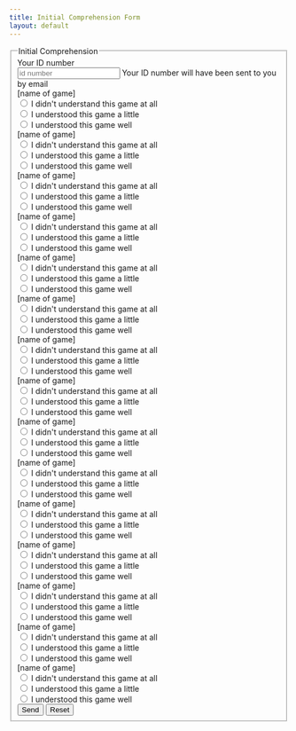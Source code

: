 ```yaml
---
title: Initial Comprehension Form
layout: default
---
```

<form class="form-horizontal">
<fieldset>

<!-- Form Name -->
<legend>Initial Comprehension</legend>

<!-- Text input-->
<div class="form-group">
  <label class="col-md-4 control-label" for="id">Your ID number</label>  
  <div class="col-md-4">
  <input id="id" name="id" type="text" placeholder="id number" class="form-control input-md" required="">
  <span class="help-block">Your ID number will have been sent to you by email</span>  
  </div>
</div>

<!-- Multiple Radios -->
<div class="form-group">
  <label class="col-md-4 control-label" for="name_of_game">[name of game]</label>
  <div class="col-md-4">
  <div class="radio">
    <label for="name_of_game-0">
      <input type="radio" name="name_of_game" id="name_of_game-0" value="not at all">
      I didn't understand this game at all
    </label>
	</div>
  <div class="radio">
    <label for="name_of_game-1">
      <input type="radio" name="name_of_game" id="name_of_game-1" value="a little">
      I understood this game a little
    </label>
	</div>
  <div class="radio">
    <label for="name_of_game-2">
      <input type="radio" name="name_of_game" id="name_of_game-2" value="well">
      I understood this game well
    </label>
	</div>
  </div>
</div>

<!-- Multiple Radios -->
<div class="form-group">
  <label class="col-md-4 control-label" for="name_of_game">[name of game]</label>
  <div class="col-md-4">
  <div class="radio">
    <label for="name_of_game-0">
      <input type="radio" name="name_of_game" id="name_of_game-0" value="not at all">
      I didn't understand this game at all
    </label>
	</div>
  <div class="radio">
    <label for="name_of_game-1">
      <input type="radio" name="name_of_game" id="name_of_game-1" value="a little">
      I understood this game a little
    </label>
	</div>
  <div class="radio">
    <label for="name_of_game-2">
      <input type="radio" name="name_of_game" id="name_of_game-2" value="well">
      I understood this game well
    </label>
	</div>
  </div>
</div>

<!-- Multiple Radios -->
<div class="form-group">
  <label class="col-md-4 control-label" for="name_of_game">[name of game]</label>
  <div class="col-md-4">
  <div class="radio">
    <label for="name_of_game-0">
      <input type="radio" name="name_of_game" id="name_of_game-0" value="not at all">
      I didn't understand this game at all
    </label>
	</div>
  <div class="radio">
    <label for="name_of_game-1">
      <input type="radio" name="name_of_game" id="name_of_game-1" value="a little">
      I understood this game a little
    </label>
	</div>
  <div class="radio">
    <label for="name_of_game-2">
      <input type="radio" name="name_of_game" id="name_of_game-2" value="well">
      I understood this game well
    </label>
	</div>
  </div>
</div>

<!-- Multiple Radios -->
<div class="form-group">
  <label class="col-md-4 control-label" for="name_of_game">[name of game]</label>
  <div class="col-md-4">
  <div class="radio">
    <label for="name_of_game-0">
      <input type="radio" name="name_of_game" id="name_of_game-0" value="not at all">
      I didn't understand this game at all
    </label>
	</div>
  <div class="radio">
    <label for="name_of_game-1">
      <input type="radio" name="name_of_game" id="name_of_game-1" value="a little">
      I understood this game a little
    </label>
	</div>
  <div class="radio">
    <label for="name_of_game-2">
      <input type="radio" name="name_of_game" id="name_of_game-2" value="well">
      I understood this game well
    </label>
	</div>
  </div>
</div>

<!-- Multiple Radios -->
<div class="form-group">
  <label class="col-md-4 control-label" for="name_of_game">[name of game]</label>
  <div class="col-md-4">
  <div class="radio">
    <label for="name_of_game-0">
      <input type="radio" name="name_of_game" id="name_of_game-0" value="not at all">
      I didn't understand this game at all
    </label>
	</div>
  <div class="radio">
    <label for="name_of_game-1">
      <input type="radio" name="name_of_game" id="name_of_game-1" value="a little">
      I understood this game a little
    </label>
	</div>
  <div class="radio">
    <label for="name_of_game-2">
      <input type="radio" name="name_of_game" id="name_of_game-2" value="well">
      I understood this game well
    </label>
	</div>
  </div>
</div>

<!-- Multiple Radios -->
<div class="form-group">
  <label class="col-md-4 control-label" for="name_of_game">[name of game]</label>
  <div class="col-md-4">
  <div class="radio">
    <label for="name_of_game-0">
      <input type="radio" name="name_of_game" id="name_of_game-0" value="not at all">
      I didn't understand this game at all
    </label>
	</div>
  <div class="radio">
    <label for="name_of_game-1">
      <input type="radio" name="name_of_game" id="name_of_game-1" value="a little">
      I understood this game a little
    </label>
	</div>
  <div class="radio">
    <label for="name_of_game-2">
      <input type="radio" name="name_of_game" id="name_of_game-2" value="well">
      I understood this game well
    </label>
	</div>
  </div>
</div>

<!-- Multiple Radios -->
<div class="form-group">
  <label class="col-md-4 control-label" for="name_of_game">[name of game]</label>
  <div class="col-md-4">
  <div class="radio">
    <label for="name_of_game-0">
      <input type="radio" name="name_of_game" id="name_of_game-0" value="not at all">
      I didn't understand this game at all
    </label>
	</div>
  <div class="radio">
    <label for="name_of_game-1">
      <input type="radio" name="name_of_game" id="name_of_game-1" value="a little">
      I understood this game a little
    </label>
	</div>
  <div class="radio">
    <label for="name_of_game-2">
      <input type="radio" name="name_of_game" id="name_of_game-2" value="well">
      I understood this game well
    </label>
	</div>
  </div>
</div>

<!-- Multiple Radios -->
<div class="form-group">
  <label class="col-md-4 control-label" for="name_of_game">[name of game]</label>
  <div class="col-md-4">
  <div class="radio">
    <label for="name_of_game-0">
      <input type="radio" name="name_of_game" id="name_of_game-0" value="not at all">
      I didn't understand this game at all
    </label>
	</div>
  <div class="radio">
    <label for="name_of_game-1">
      <input type="radio" name="name_of_game" id="name_of_game-1" value="a little">
      I understood this game a little
    </label>
	</div>
  <div class="radio">
    <label for="name_of_game-2">
      <input type="radio" name="name_of_game" id="name_of_game-2" value="well">
      I understood this game well
    </label>
	</div>
  </div>
</div>

<!-- Multiple Radios -->
<div class="form-group">
  <label class="col-md-4 control-label" for="name_of_game">[name of game]</label>
  <div class="col-md-4">
  <div class="radio">
    <label for="name_of_game-0">
      <input type="radio" name="name_of_game" id="name_of_game-0" value="not at all">
      I didn't understand this game at all
    </label>
	</div>
  <div class="radio">
    <label for="name_of_game-1">
      <input type="radio" name="name_of_game" id="name_of_game-1" value="a little">
      I understood this game a little
    </label>
	</div>
  <div class="radio">
    <label for="name_of_game-2">
      <input type="radio" name="name_of_game" id="name_of_game-2" value="well">
      I understood this game well
    </label>
	</div>
  </div>
</div>

<!-- Multiple Radios -->
<div class="form-group">
  <label class="col-md-4 control-label" for="name_of_game">[name of game]</label>
  <div class="col-md-4">
  <div class="radio">
    <label for="name_of_game-0">
      <input type="radio" name="name_of_game" id="name_of_game-0" value="not at all">
      I didn't understand this game at all
    </label>
	</div>
  <div class="radio">
    <label for="name_of_game-1">
      <input type="radio" name="name_of_game" id="name_of_game-1" value="a little">
      I understood this game a little
    </label>
	</div>
  <div class="radio">
    <label for="name_of_game-2">
      <input type="radio" name="name_of_game" id="name_of_game-2" value="well">
      I understood this game well
    </label>
	</div>
  </div>
</div>

<!-- Multiple Radios -->
<div class="form-group">
  <label class="col-md-4 control-label" for="name_of_game">[name of game]</label>
  <div class="col-md-4">
  <div class="radio">
    <label for="name_of_game-0">
      <input type="radio" name="name_of_game" id="name_of_game-0" value="not at all">
      I didn't understand this game at all
    </label>
	</div>
  <div class="radio">
    <label for="name_of_game-1">
      <input type="radio" name="name_of_game" id="name_of_game-1" value="a little">
      I understood this game a little
    </label>
	</div>
  <div class="radio">
    <label for="name_of_game-2">
      <input type="radio" name="name_of_game" id="name_of_game-2" value="well">
      I understood this game well
    </label>
	</div>
  </div>
</div>

<!-- Multiple Radios -->
<div class="form-group">
  <label class="col-md-4 control-label" for="name_of_game">[name of game]</label>
  <div class="col-md-4">
  <div class="radio">
    <label for="name_of_game-0">
      <input type="radio" name="name_of_game" id="name_of_game-0" value="not at all">
      I didn't understand this game at all
    </label>
	</div>
  <div class="radio">
    <label for="name_of_game-1">
      <input type="radio" name="name_of_game" id="name_of_game-1" value="a little">
      I understood this game a little
    </label>
	</div>
  <div class="radio">
    <label for="name_of_game-2">
      <input type="radio" name="name_of_game" id="name_of_game-2" value="well">
      I understood this game well
    </label>
	</div>
  </div>
</div>

<!-- Multiple Radios -->
<div class="form-group">
  <label class="col-md-4 control-label" for="name_of_game">[name of game]</label>
  <div class="col-md-4">
  <div class="radio">
    <label for="name_of_game-0">
      <input type="radio" name="name_of_game" id="name_of_game-0" value="not at all">
      I didn't understand this game at all
    </label>
	</div>
  <div class="radio">
    <label for="name_of_game-1">
      <input type="radio" name="name_of_game" id="name_of_game-1" value="a little">
      I understood this game a little
    </label>
	</div>
  <div class="radio">
    <label for="name_of_game-2">
      <input type="radio" name="name_of_game" id="name_of_game-2" value="well">
      I understood this game well
    </label>
	</div>
  </div>
</div>

<!-- Multiple Radios -->
<div class="form-group">
  <label class="col-md-4 control-label" for="name_of_game">[name of game]</label>
  <div class="col-md-4">
  <div class="radio">
    <label for="name_of_game-0">
      <input type="radio" name="name_of_game" id="name_of_game-0" value="not at all">
      I didn't understand this game at all
    </label>
	</div>
  <div class="radio">
    <label for="name_of_game-1">
      <input type="radio" name="name_of_game" id="name_of_game-1" value="a little">
      I understood this game a little
    </label>
	</div>
  <div class="radio">
    <label for="name_of_game-2">
      <input type="radio" name="name_of_game" id="name_of_game-2" value="well">
      I understood this game well
    </label>
	</div>
  </div>
</div>

<!-- Multiple Radios -->
<div class="form-group">
  <label class="col-md-4 control-label" for="name_of_game">[name of game]</label>
  <div class="col-md-4">
  <div class="radio">
    <label for="name_of_game-0">
      <input type="radio" name="name_of_game" id="name_of_game-0" value="not at all">
      I didn't understand this game at all
    </label>
	</div>
  <div class="radio">
    <label for="name_of_game-1">
      <input type="radio" name="name_of_game" id="name_of_game-1" value="a little">
      I understood this game a little
    </label>
	</div>
  <div class="radio">
    <label for="name_of_game-2">
      <input type="radio" name="name_of_game" id="name_of_game-2" value="well">
      I understood this game well
    </label>
	</div>
  </div>
</div>

<!-- Button (Double) -->
<div class="form-group">
  <label class="col-md-4 control-label" for="initial_comp_send_button"></label>
  <div class="col-md-8">
    <button id="initial_comp_send_button" name="initial_comp_send_button" class="btn btn-primary">Send</button>
    <button id="initial_comp_reset_button" name="initial_comp_reset_button" class="btn btn-default">Reset</button>
  </div>
</div>

</fieldset>
</form>
